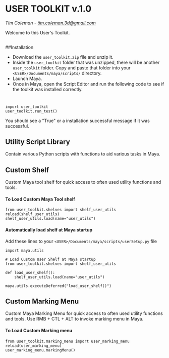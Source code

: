 # USER TOOLKIT v.1.0
*Tim Coleman - tim.coleman.3d@gmail.com*

Welcome to this User's Toolkit. 


##
##Installation
- Download the `user_toolkit.zip` file and unzip it.  
- Inside the `user_toolkit` folder that was unzipped, there will be another `user_toolkit` folder.  Copy and paste that folder into your `<USER>/Documents/maya/scripts/` directory.   
- Launch Maya. 
- Once in Maya, open the Script Editor and run the following code to see if the toolkit was installed correctly.
#

    import user_toolkit
    user_toolkit.run_test()
You should see a "True" or a installation successful message if it was successful.

##
## Utility Script Library
Contain various Python scripts with functions to aid various tasks in Maya.



##
## Custom Shelf
Custom Maya tool shelf for quick access to often used utility functions and tools.
#### To Load Custom Maya Tool shelf
    from user_toolkit.shelves import shelf_user_utils
    reload(shelf_user_utils)
    shelf_user_utils.load(name="user_utils")


#### Automatically load shelf at Maya startup
Add these lines to your `<USER>/Documents/maya/scripts/userSetup.py` file

    import maya.utils
    
    # Load Custom User Shelf at Maya startup
    from user_toolkit.shelves import shelf_user_utils
    
    def load_user_shelf():
    	shelf_user_utils.load(name="user_utils")
    	
    maya.utils.executeDeferred("load_user_shelf()")


##
## Custom Marking Menu
Custom Maya Marking Menu for quick access to often used utility functions and tools.  Use RMB + CTL + ALT to invoke marking menu in Maya.
#### To Load Custom Marking menu
    from user_toolkit.marking_menu import user_marking_menu
    reload(user_marking_menu)
    user_marking_menu.markingMenu()
##



